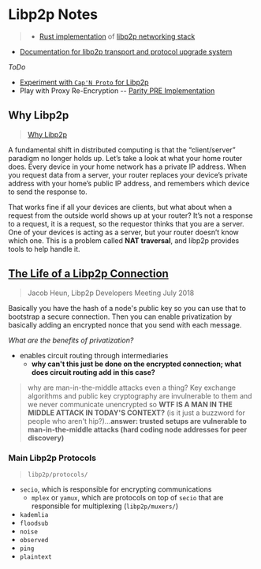 # Libp2p Notes
> * [Rust implementation](https://github.com/libp2p/rust-libp2p) of [libp2p networking stack](https://libp2p.io)

* [Documentation for libp2p transport and protocol upgrade system](https://github.com/tomaka/libp2p-rs/blob/7aacb081d2e7db05b17c932370c926bb5e0d6230/libp2p-swarm/README.md)

*ToDo*
* [Experiment with `Cap'N Proto` for Libp2p](./rpc.md)
* Play with Proxy Re-Encryption -- [Parity PRE Implementation](https://github.com/paritytech/xpremtinel)

## Why Libp2p
> [Why Libp2p](https://www.parity.io/why-libp2p/)

A fundamental shift in distributed computing is that the “client/server” paradigm no longer holds up. Let’s take a look at what your home router does. Every device in your home network has a private IP address. When you request data from a server, your router replaces your device’s private address with your home’s public IP address, and remembers which device to send the response to.

That works fine if all your devices are clients, but what about when a request from the outside world shows up at your router? It’s not a response to a request, it is a request, so the requestor thinks that you are a server. One of your devices is acting as a server, but your router doesn’t know which one. This is a problem called **NAT traversal**, and libp2p provides tools to help handle it.

## <a href = "https://www.youtube.com/watch?v=zcWHamr5m_k">The Life of a Libp2p Connection</a>
> Jacob Heun, Libp2p Developers Meeting July 2018

Basically you have the hash of a node's public key so you can use that to bootstrap a secure connection. Then you can enable privatization by basically adding an encrypted nonce that you send with each message.

*What are the benefits of privatization?*
* enables circuit routing through intermediaries
    * **why can't this just be done on the encrypted connection; what does circuit routing add in this case?**

> why are man-in-the-middle attacks even a thing? Key exchange algorithms and public key cryptography are invulnerable to them and we never communicate unencrypted so **WTF IS A MAN IN THE MIDDLE ATTACK IN TODAY'S CONTEXT?** (is it just a buzzword for people who aren't hip?)...**answer: trusted setups are vulnerable to man-in-the-middle attacks (hard coding node addresses for peer discovery)**

### Main Libp2p Protocols
> `libp2p/protocols/`

* `secio`, which is responsible for encrypting communications
    * `mplex` or `yamux`, which are protocols on top of `secio` that are responsible for multiplexing (`libp2p/muxers/`)
* `kademlia`
* `floodsub`
* `noise`
* `observed`
* `ping`
* `plaintext`